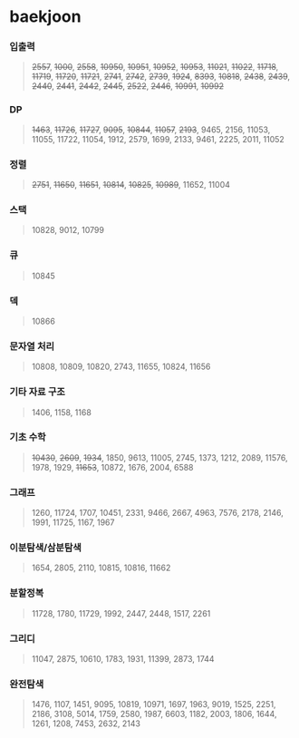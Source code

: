 # baekjoon

### 입출력
> ~~2557~~, ~~1000~~, ~~2558~~, ~~10950~~, ~~10951~~, ~~10952~~, ~~10953~~, ~~11021~~, ~~11022~~, ~~11718~~, ~~11719~~, ~~11720~~, ~~11721~~, ~~2741~~, ~~2742~~, ~~2739~~, ~~1924~~, ~~8393~~, ~~10818~~, ~~2438~~, ~~2439~~, ~~2440~~, ~~2441~~, ~~2442~~, ~~2445~~, ~~2522~~, ~~2446~~, ~~10991~~, ~~10992~~

### DP
> ~~1463~~, ~~11726~~, ~~11727~~, ~~9095~~, ~~10844~~, ~~11057~~, ~~2193~~, 9465, 2156, 11053, 11055, 11722, 11054, 1912, 2579, 1699, 2133, 9461, 2225, 2011, 11052

### 정렬
> ~~2751~~, ~~11650~~, ~~11651~~, ~~10814~~, ~~10825~~, ~~10989~~, 11652, 11004

### 스택
> 10828, 9012, 10799

### 큐
> 10845

### 덱
> 10866

### 문자열 처리
> 10808, 10809, 10820, 2743, 11655, 10824, 11656

### 기타 자료 구조
> 1406, 1158, 1168

### 기초 수학
> ~~10430~~, ~~2609~~, ~~1934~~, 1850, 9613, 11005, 2745, 1373, 1212, 2089, 11576, 1978, 1929, ~~11653~~, 10872, 1676, 2004, 6588

### 그래프
> 1260, 11724, 1707, 10451, 2331, 9466, 2667, 4963, 7576, 2178, 2146, 1991, 11725, 1167, 1967

### 이분탐색/삼분탐색
> 1654, 2805, 2110, 10815, 10816, 11662

### 분할정복
> 11728, 1780, 11729, 1992, 2447, 2448, 1517, 2261

### 그리디
> 11047, 2875, 10610, 1783, 1931, 11399, 2873, 1744

### 완전탐색
> 1476, 1107, 1451, 9095, 10819, 10971, 1697, 1963, 9019, 1525, 2251, 2186, 3108, 5014, 1759, 2580, 1987, 6603, 1182, 2003, 1806, 1644, 1261, 1208, 7453, 2632, 2143
